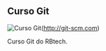 Curso Git
---------
![Curso Git](https://1.bp.blogspot.com/-s-DCSmNe65M/UQkiU6f5bnI/AAAAAAAACEM/1d8PPO5oU1w/s1600/Git_icon.svg.png)(http://git-scm.com)


Curso Git do RBtech.
